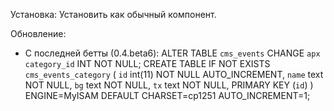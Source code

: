 Установка: Установить как обычный компонент.

Обновление:
- С последней бетты (0.4.beta6):
    ALTER TABLE  `cms_events` CHANGE  `apx`  `category_id` INT NOT NULL;
    CREATE TABLE IF NOT EXISTS `cms_events_category` (
    `id` int(11) NOT NULL AUTO_INCREMENT,
    `name` text NOT NULL,
    `bg` text NOT NULL,
    `tx` text NOT NULL,
    PRIMARY KEY (`id`)
    ) ENGINE=MyISAM  DEFAULT CHARSET=cp1251 AUTO_INCREMENT=1;